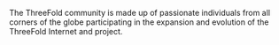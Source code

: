 The ThreeFold community is made up of passionate individuals from all corners of the globe participating in the expansion and evolution of the ThreeFold Internet and project.